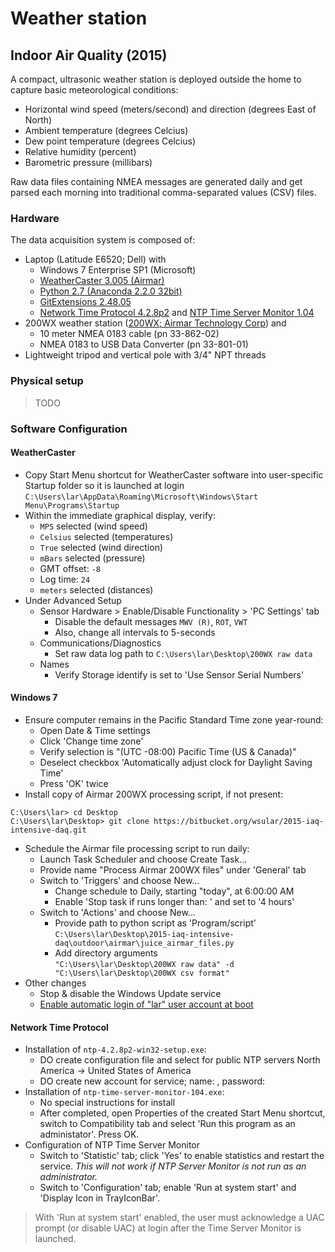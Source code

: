 Weather station
===============

Indoor Air Quality (2015)
-------------------------

A compact, ultrasonic weather station is deployed outside the home to capture
basic meteorological conditions:

* Horizontal wind speed (meters/second) and direction (degrees East of North)
* Ambient temperature (degrees Celcius)
* Dew point temperature (degrees Celcius)
* Relative humidity (percent)
* Barometric pressure (millibars)

Raw data files containing NMEA messages are generated daily and get parsed each
morning into traditional comma-separated values (CSV) files.

### Hardware

The data acquisition system is composed of:

* Laptop (Latitude E6520; Dell) with
    * Windows 7 Enterprise SP1 (Microsoft)
    * [WeatherCaster 3.005 (Airmar)][1]
    * [Python 2.7 (Anaconda 2.2.0 32bit)][2]
    * [GitExtensions 2.48.05][3]
    * [Network Time Protocol 4.2.8p2][4] and
      [NTP Time Server Monitor 1.04][5]
* 200WX weather station ([200WX; Airmar Technology Corp][6]) and
    * 10 meter NMEA 0183 cable (pn 33-862-02)
    * NMEA 0183 to USB Data Converter (pn 33-801-01)
* Lightweight tripod and vertical pole with 3/4" NPT threads

### Physical setup

> TODO

### Software Configuration

#### WeatherCaster

* Copy Start Menu shortcut for WeatherCaster software into user-specific 
  Startup folder so it is launched at login  
  `C:\Users\lar\AppData\Roaming\Microsoft\Windows\Start Menu\Programs\Startup`
* Within the immediate graphical display, verify:
    * `MPS` selected (wind speed)
    * `Celsius` selected (temperatures)
    * `True` selected (wind direction)
    * `mBars` selected (pressure)
    * GMT offset: `-8`
    * Log time: `24`
    * `meters` selected (distances)
* Under Advanced Setup
    * Sensor Hardware > Enable/Disable Functionality > 'PC Settings' tab
        * Disable the default messages `MWV (R)`, `ROT`, `VWT`
        * Also, change all intervals to 5-seconds
    * Communications/Diagnostics
        * Set raw data log path to `C:\Users\lar\Desktop\200WX raw data`
    * Names
        * Verify Storage identify is set to 'Use Sensor Serial Numbers'


#### Windows 7

* Ensure computer remains in the Pacific Standard Time zone year-round:
    * Open Date & Time settings
    * Click 'Change time zone'
    * Verify selection is "(UTC -08:00) Pacific Time (US & Canada)"
    * Deselect checkbox 'Automatically adjust clock for Daylight Saving Time'
    * Press 'OK' twice
* Install copy of Airmar 200WX processing script, if not present:

````
C:\Users\lar> cd Desktop
C:\Users\lar\Desktop> git clone https://bitbucket.org/wsular/2015-iaq-intensive-daq.git
````

* Schedule the Airmar file processing script to run daily:
    * Launch Task Scheduler and choose Create Task...
    * Provide name "Process Airmar 200WX files" under 'General' tab
    * Switch to 'Triggers' and choose New...
        * Change schedule to Daily, starting "today", at 6:00:00 AM
        * Enable 'Stop task if runs longer than: ' and set to '4 hours'
    * Switch to 'Actions' and choose New...
        * Provide path to python script as 'Program/script'  
        `C:\Users\lar\Desktop\2015-iaq-intensive-daq\outdoor\airmar\juice_airmar_files.py`
        * Add directory arguments  
        `"C:\Users\lar\Desktop\200WX raw data" -d "C:\Users\lar\Desktop\200WX csv format"`
* Other changes
    * Stop & disable the Windows Update service
    * [Enable automatic login of "lar" user account at boot][7]


#### Network Time Protocol

* Installation of `ntp-4.2.8p2-win32-setup.exe`:
    * DO create configuration file and select for public NTP servers
      North America -> United States of America
    * DO create new account for service;
      name: *<your name here>*, password: *<your password here>*
* Installation of `ntp-time-server-monitor-104.exe`:
    * No special instructions for install
    * After completed, open Properties of the created Start Menu shortcut,
      switch to Compatibility tab and select 'Run this program as an
      administator'. Press OK.
* Configuration of NTP Time Server Monitor
    * Switch to 'Statistic' tab; click 'Yes' to enable statistics and restart
      the service. *This will not work if NTP Server Monitor is not run as an
      administrator.*
    * Switch to 'Configuration' tab; enable 'Run at system start' and 'Display
      Icon in TrayIconBar'.

> With 'Run at system start' enabled, the user must acknowledge a UAC prompt 
> (or disable UAC) at login after the Time Server Monitor is launched.


  [1]: http://www.airmartechnology.com/2009/about/download-software.php
  [2]: http://continuum.io/downloads
  [3]: http://sourceforge.net/projects/gitextensions/
  [4]: https://www.meinbergglobal.com/english/sw/ntp.htm#ntp_stable
  [5]: https://www.meinbergglobal.com/english/sw/ntp-server-monitor.htm
  [6]: http://www.airmartechnology.com/2009/products/marine-product.asp?prodid=200
  [7]: http://www.sevenforums.com/tutorials/377-log-automatically-startup.html
